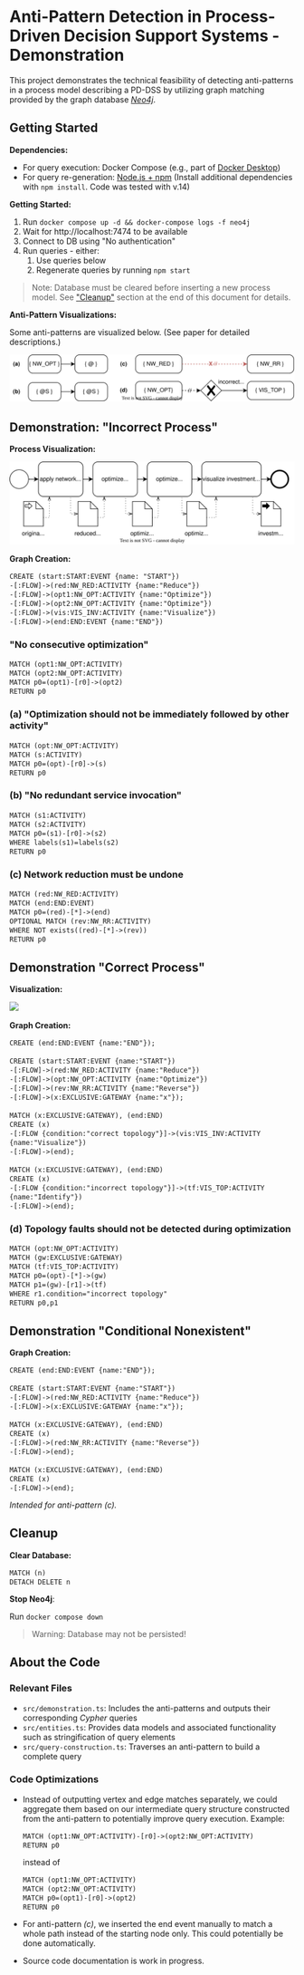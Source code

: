 # Anti-Pattern Detection in Process-Driven Decision Support Systems - Demonstration

This project demonstrates the technical feasibility of detecting anti-patterns in a process model describing a PD-DSS by utilizing graph matching provided by the graph database [_Neo4j_](https://neo4j.com/).

## Getting Started

**Dependencies:**

- For query execution: Docker Compose (e.g., part of [Docker Desktop](https://www.docker.com/products/docker-desktop/))
- For query re-generation: [Node.js + npm](https://nodejs.org/en/) (Install additional dependencies with `npm install`. Code was tested with v.14)

**Getting Started:**

1. Run `docker compose up -d && docker-compose logs -f neo4j`
2. Wait for http://localhost:7474 to be available
3. Connect to DB using "No authentication"
4. Run queries - either:
   1. Use queries below
   2. Regenerate queries by running `npm start`

> Note: Database must be cleared before inserting a new process model. See ["Cleanup"](#cleanup) section at the end of this document for details.

**Anti-Pattern Visualizations:**

Some anti-patterns are visualized below. (See paper for detailed descriptions.)

![](docs/figures/anti-patterns-examples.drawio.svg)

## Demonstration: "Incorrect Process"

**Process Visualization:**

![](docs/figures/process-example-incorrect.drawio.svg)

**Graph Creation:**

```
CREATE (start:START:EVENT {name: "START"})
-[:FLOW]->(red:NW_RED:ACTIVITY {name:"Reduce"})
-[:FLOW]->(opt1:NW_OPT:ACTIVITY {name:"Optimize"})
-[:FLOW]->(opt2:NW_OPT:ACTIVITY {name:"Optimize"})
-[:FLOW]->(vis:VIS_INV:ACTIVITY {name:"Visualize"})
-[:FLOW]->(end:END:EVENT {name:"END"})
```

### "No consecutive optimization"

```
MATCH (opt1:NW_OPT:ACTIVITY)
MATCH (opt2:NW_OPT:ACTIVITY)
MATCH p0=(opt1)-[r0]->(opt2)
RETURN p0
```

<!-- ```
MATCH p=(n:NetwOpt)-[r:UNCONTROLLED_FLOW]->(m:NetwOpt)
RETURN p
``` -->

### (a) "Optimization should not be immediately followed by other activity"

```
MATCH (opt:NW_OPT:ACTIVITY)
MATCH (s:ACTIVITY)
MATCH p0=(opt)-[r0]->(s)
RETURN p0
```

### (b) "No redundant service invocation"

```
MATCH (s1:ACTIVITY)
MATCH (s2:ACTIVITY)
MATCH p0=(s1)-[r0]->(s2)
WHERE labels(s1)=labels(s2)
RETURN p0
```

### (c) Network reduction must be undone

```
MATCH (red:NW_RED:ACTIVITY)
MATCH (end:END:EVENT)
MATCH p0=(red)-[*]->(end)
OPTIONAL MATCH (rev:NW_RR:ACTIVITY)
WHERE NOT exists((red)-[*]->(rev))
RETURN p0
```

## Demonstration "Correct Process"

**Visualization:**

![](docs/figures/process-example-correct-gateway.drawio.svg)

**Graph Creation:**

```
CREATE (end:END:EVENT {name:"END"});

CREATE (start:START:EVENT {name:"START"})
-[:FLOW]->(red:NW_RED:ACTIVITY {name:"Reduce"})
-[:FLOW]->(opt:NW_OPT:ACTIVITY {name:"Optimize"})
-[:FLOW]->(rev:NW_RR:ACTIVITY {name:"Reverse"})
-[:FLOW]->(x:EXCLUSIVE:GATEWAY {name:"x"});

MATCH (x:EXCLUSIVE:GATEWAY), (end:END)
CREATE (x)
-[:FLOW {condition:"correct topology"}]->(vis:VIS_INV:ACTIVITY {name:"Visualize"})
-[:FLOW]->(end);

MATCH (x:EXCLUSIVE:GATEWAY), (end:END)
CREATE (x)
-[:FLOW {condition:"incorrect topology"}]->(tf:VIS_TOP:ACTIVITY {name:"Identify"})
-[:FLOW]->(end);
```

### (d) Topology faults should not be detected during optimization

```
MATCH (opt:NW_OPT:ACTIVITY)
MATCH (gw:EXCLUSIVE:GATEWAY)
MATCH (tf:VIS_TOP:ACTIVITY)
MATCH p0=(opt)-[*]->(gw)
MATCH p1=(gw)-[r1]->(tf)
WHERE r1.condition="incorrect topology"
RETURN p0,p1
```

## Demonstration "Conditional Nonexistent"

**Graph Creation:**

```
CREATE (end:END:EVENT {name:"END"});

CREATE (start:START:EVENT {name:"START"})
-[:FLOW]->(red:NW_RED:ACTIVITY {name:"Reduce"})
-[:FLOW]->(x:EXCLUSIVE:GATEWAY {name:"x"});

MATCH (x:EXCLUSIVE:GATEWAY), (end:END)
CREATE (x)
-[:FLOW]->(red:NW_RR:ACTIVITY {name:"Reverse"})
-[:FLOW]->(end);

MATCH (x:EXCLUSIVE:GATEWAY), (end:END)
CREATE (x)
-[:FLOW]->(end);
```

_Intended for anti-pattern (c)._

## Cleanup

**Clear Database:**

```
MATCH (n)
DETACH DELETE n
```

**Stop Neo4j**:

Run `docker compose down`

> Warning: Database may not be persisted!

## About the Code

### Relevant Files

- `src/demonstration.ts`: Includes the anti-patterns and outputs their corresponding _Cypher_ queries
- `src/entities.ts`: Provides data models and associated functionality such as stringification of query elements
- `src/query-construction.ts`: Traverses an anti-pattern to build a complete query

### Code Optimizations

- Instead of outputting vertex and edge matches separately, we could aggregate them based on our intermediate query structure constructed from the anti-pattern to potentially improve query execution. Example:

  ```
  MATCH (opt1:NW_OPT:ACTIVITY)-[r0]->(opt2:NW_OPT:ACTIVITY)
  RETURN p0
  ```

  instead of

  ```
  MATCH (opt1:NW_OPT:ACTIVITY)
  MATCH (opt2:NW_OPT:ACTIVITY)
  MATCH p0=(opt1)-[r0]->(opt2)
  RETURN p0
  ```

- For anti-pattern _(c)_, we inserted the end event manually to match a whole path instead of the starting node only. This could potentially be done automatically.
- Source code documentation is work in progress.
